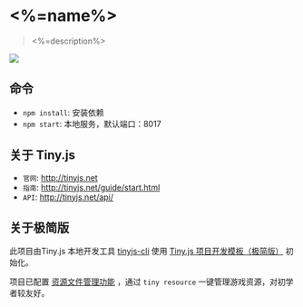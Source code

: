 # <%=name%>

> <%=description%>

![](https://zos.alipayobjects.com/rmsportal/nJBojwdMJfUqpCWvwyoA.png@120w)

## 命令

- `npm install`: 安装依赖
- `npm start`: 本地服务，默认端口：8017

## 关于 Tiny.js

- `官网`: http://tinyjs.net
- `指南`: http://tinyjs.net/guide/start.html
- `API`: http://tinyjs.net/api/

## 关于极简版

此项目由Tiny.js 本地开发工具 [tinyjs-cli](https://github.com/ant-tinyjs/tinyjs-cli) 使用 [Tiny.js 项目开发模板（极简版）](https://github.com/ant-tinyjs/template) 初始化。

项目已配置 [资源文件管理功能](https://github.com/ant-tinyjs/tinyjs-cli#%E8%B5%84%E6%BA%90%E6%96%87%E4%BB%B6%E7%AE%A1%E7%90%86) ，通过 `tiny resource` 一键管理游戏资源，对初学者较友好。
